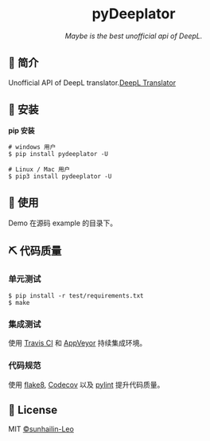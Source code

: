 <h1 align="center">pyDeeplator</h1>
<p align="center">
    <em>Maybe is the best unofficial api of DeepL.</em>
</p>

## 📣 简介

Unofficial API of DeepL translator.[DeepL Translator](https://www.deepl.com/translator)

## 🔰 安装

**pip 安装**
```shell
# windows 用户
$ pip install pydeeplator -U

# Linux / Mac 用户
$ pip3 install pydeeplator -U
```

## 📝 使用

Demo 在源码 example 的目录下。

## ⛏ 代码质量

### 单元测试

```shell
$ pip install -r test/requirements.txt
$ make
```

### 集成测试

使用 [Travis CI](https://travis-ci.org/) 和 [AppVeyor](https://ci.appveyor.com/) 持续集成环境。

### 代码规范

使用 [flake8](http://flake8.pycqa.org/en/latest/index.html), [Codecov](https://codecov.io/) 以及 [pylint](https://www.pylint.org/) 提升代码质量。

## 📃 License

MIT [©sunhailin-Leo](https://github.com/sunhailin-Leo)
